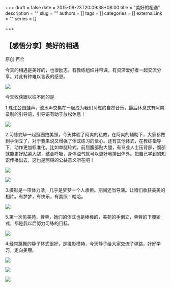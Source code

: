 +++
draft = false
date = 2015-08-23T20:09:38+08:00
title = "美好的相遇"
description = ""
slug = ""
authors = []
tags = []
categories = []
externalLink = ""
series = []

+++

## **【感悟分享】美好的相遇**

原创 百合 　

今天的相遇是美好的，也很励志。有教练组织并带课，有资深爱好者一起交流分享。对此有种难以言表的感恩。

![](https://oss.metamind.eu.org/c10e5b6baae2877b1fe2c.jpg.jpeg)


今天收获跟以往不同的是

   1.珠江公园蛙声，流水声交集在一起成为我们习练的自然音乐，最后休息式有阿爽录制的引导语，引导语有助于放松休息！

![](https://oss.metamind.eu.org/012cf046efbdbae8cfdd8.jpg.jpeg)


 2.习练完毕一起逛园拍美照，今天体验了阿爽的私教，在阿爽的辅助下，大家都做到手倒立了，对于我来说又增强了体式练习的信心。还有其他体式，在教练指导下，动作更加标准化。比如单腿轮式，前屈腹部贴大腿，有专业人士压背部，腹部就能更好贴紧大腿，结合呼吸，身体浊气就可以更好地排出体外。把自己学到的知识传播出去，这也是阿爽的公益意义所在吧！

![](https://oss.metamind.eu.org/fcb0b3913d9203849dce7.jpg.jpeg)

![](https://oss.metamind.eu.org/8b90b662fb4416c0dd806.jpg.jpeg)


 3.摄影是一项体力活，几乎是梦梦一个人承担。期间还当导演。让咱们收获美美的相片。有梦梦，有快乐，有美照！哈哈。

![](https://oss.metamind.eu.org/5918824fb37c6b9a4bbfa.jpg.jpeg)


  5.第一次见美苑，蓉蓉，她们的体式也是棒棒的，美苑的手倒立，蓉蓉的下腰轮式，都是我以后努力习练的目标。

![](https://oss.metamind.eu.org/a52804f5086c96e428b9b.jpg.jpeg)


 4.经常跳舞的静子体式很好，是摄影模特，今天静子给大家交流了弹跳，好好学习，走向美丽。

![](https://oss.metamind.eu.org/c6a3c70754f3c76788e1d.jpg.jpeg)

![](https://oss.metamind.eu.org/c558425acbbe100c689c6.jpg.jpeg)

![](https://oss.metamind.eu.org/908aadec530b12cd86e4c.jpg.jpeg)